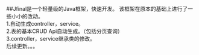 ##Jfinal是一个轻量级的Java框架，快速开发。
该框架在原本的基础上进行了一些小小的改动。<br>
1.自动生成controller，service。<br>
2.表的基本CRUD Api自动生成。（包括分页查询）<br>
3.controller，service继承类的修改。<br>
后续更新。。。

